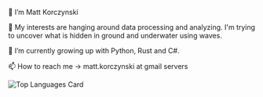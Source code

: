 
👋 I’m Matt Korczynski

👀 My interests are hanging around data processing and analyzing. I'm trying to uncover what is hidden in ground and underwater using waves.

🌱 I’m currently growing up with Python, Rust and C#.

📫 How to reach me -> matt.korczynski at gmail servers


<!---
mattkorczynski/mattkorczynski is a ✨ special ✨ repository because its `README.md` (this file) appears on your GitHub profile.
You can click the Preview link to take a look at your changes.
--->

![Top Languages Card](https://github-readme-stats.vercel.app/api/top-langs/?username=mattkorczynski&layout=compact&langs_count=8)

